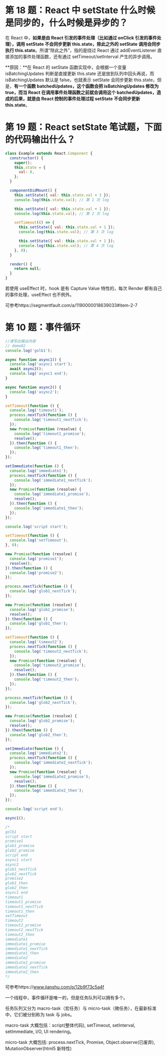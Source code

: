 # 第 18 题：React 中 setState 什么时候是同步的，什么时候是异步的？

在 React 中，**如果是由 React 引发的事件处理（比如通过 onClick 引发的事件处理），调用 setState 不会同步更新 this.state，除此之外的 setState 调用会同步执行 this.state**。所谓“除此之外”，指的是绕过 React 通过 addEventListener 直接添加的事件处理函数，还有通过 setTimeout/setInterval 产生的异步调用。

**原因：**在 React 的 setState 函数实现中，会根据一个变量 isBatchingUpdates 判断是直接更新 this.state 还是放到队列中回头再说，而 isBatchingUpdates 默认是 false，也就表示 setState 会同步更新 this.state，但是，**有一个函数 batchedUpdates，这个函数会把 isBatchingUpdates 修改为 true，而当 React 在调用事件处理函数之前就会调用这个 batchedUpdates，造成的后果，就是由 React 控制的事件处理过程 setState 不会同步更新 this.state**。

# 第 19 题：React setState 笔试题，下面的代码输出什么？

```jsx
class Example extends React.Component {
  constructor() {
    super();
    this.state = {
      val: 0,
    };
  }

  componentDidMount() {
    this.setState({ val: this.state.val + 1 });
    console.log(this.state.val); // 第 1 次 log

    this.setState({ val: this.state.val + 1 });
    console.log(this.state.val); // 第 2 次 log

    setTimeout(() => {
      this.setState({ val: this.state.val + 1 });
      console.log(this.state.val); // 第 3 次 log

      this.setState({ val: this.state.val + 1 });
      console.log(this.state.val); // 第 4 次 log
    }, 0);
  }

  render() {
    return null;
  }
}
```

若使用 useEffect 时，hook 是有 Capture Value 特性的，每次 Render 都有自己的事件处理，useEffect 也不例外。

可参考https://segmentfault.com/a/1190000018639033#item-2-7

# 第 10 题：事件循环

```js
//请写出输出内容
// demo02
console.log('golb1');

async function async1() {
  console.log('async1 start');
  await async2();
  console.log('async1 end');
}

async function async2() {
  console.log('async2');
}

setTimeout(function () {
  console.log('timeout1');
  process.nextTick(function () {
    console.log('timeout1_nextTick');
  });
  new Promise(function (resolve) {
    console.log('timeout1_promise');
    resolve();
  }).then(function () {
    console.log('timeout1_then');
  });
});

setImmediate(function () {
  console.log('immediate1');
  process.nextTick(function () {
    console.log('immediate1_nextTick');
  });
  new Promise(function (resolve) {
    console.log('immediate1_promise');
    resolve();
  }).then(function () {
    console.log('immediate1_then');
  });
});

console.log('script start');

setTimeout(function () {
  console.log('setTimeout');
}, 0);

new Promise(function (resolve) {
  console.log('promise1');
  resolve();
}).then(function () {
  console.log('promise2');
});

process.nextTick(function () {
  console.log('glob1_nextTick');
});

new Promise(function (resolve) {
  console.log('glob1_promise');
  resolve();
}).then(function () {
  console.log('glob1_then');
});

setTimeout(function () {
  console.log('timeout2');
  process.nextTick(function () {
    console.log('timeout2_nextTick');
  });
  new Promise(function (resolve) {
    console.log('timeout2_promise');
    resolve();
  }).then(function () {
    console.log('timeout2_then');
  });
});

process.nextTick(function () {
  console.log('glob2_nextTick');
});

new Promise(function (resolve) {
  console.log('glob2_promise');
  resolve();
}).then(function () {
  console.log('glob2_then');
});

setImmediate(function () {
  console.log('immediate2');
  process.nextTick(function () {
    console.log('immediate2_nextTick');
  });
  new Promise(function (resolve) {
    console.log('immediate2_promise');
    resolve();
  }).then(function () {
    console.log('immediate2_then');
  });
});

console.log('script end');

async1();

/*
golb1
script start
promise1
glob1_promise
glob2_promise
script end
async1 start
async2
glob1_nextTick
glob2_nextTick
promise2
glob1_then
glob2_then
async1 end
timeout1
timeout1_promise
timeout1_nextTick
timeout1_then
setTimeout
timeout2
timeout2_promise
timeout2_nextTick
timeout2_then
immediate1
immediate1_promise
immediate1_nextTick
immediate1_then
immediate2
immediate2_promise
immediate2_nextTick
immediate2_then
*/
```

可参考https://www.jianshu.com/p/12b9f73c5a4f

一个线程中，事件循环是唯一的，但是任务队列可以拥有多个。

任务队列又分为 macro-task（宏任务）与 micro-task（微任务），在最新标准中，它们被分别称为 task 与 jobs。

macro-task 大概包括：script(整体代码), setTimeout, setInterval, setImmediate, I/O, UI rendering。

micro-task 大概包括: process.nextTick, Promise, Object.observe(已废弃), MutationObserver(html5 新特性)
